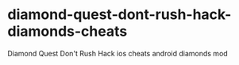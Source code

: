 # diamond-quest-dont-rush-hack-diamonds-cheats
Diamond Quest Don't Rush Hack ios cheats android diamonds mod
